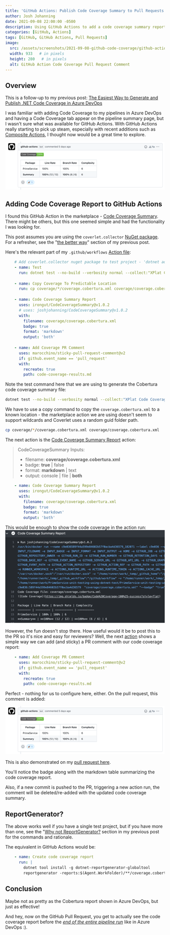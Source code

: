 ```yaml
---
title: 'GitHub Actions: Publish Code Coverage Summary to Pull Requests'
author: Josh Johanning
date: 2021-09-08 22:00:00 -0500
description: Using GitHub Actions to add a code coverage summary report comment to a pull request
categories: [GitHub, Actions]
tags: [GitHub, GitHub Actions, Pull Requests]
image:
  src: /assets/screenshots/2021-09-08-github-code-coverage/github-action-pr.png
  width: 933   # in pixels
  height: 280   # in pixels
  alt: GitHub Action Code Coverage Pull Request Comment
---
```


## Overview

This is a follow-up to my previous post: [The Easiest Way to Generate and Publish .NET Code Coverage in Azure DevOps](/posts/azure-devops-code-coverage/)

I was familiar with adding Code Coverage to my pipelines in Azure DevOps and having a Code Coverage tab appear on the pipeline summary page, but I wasn't sure what was available for GitHub Actions. With GitHub Actions really starting to pick up steam, especially with recent additions such as [Composite Actions](https://www.colinsalmcorner.com/github-composite-actions/), I thought now would be a great time to explore.

![github action pull request](/assets/screenshots/2021-09-08-github-code-coverage/github-action-pr.png)

## Adding Code Coverage Report to GitHub Actions

I found this GitHub Action in the marketplace - [Code Coverage Summary](https://github.com/marketplace/actions/code-coverage-summary). There might be others, but this one seemed simple and had the functionality I was looking for.

This post assumes you are using the `coverlet.collector` [NuGet package](https://www.nuget.org/packages/coverlet.collector/). For a refresher, see the "[the better way](https://josh-ops.com/posts/azure-devops-code-coverage/#the-better-way)" section of my previous post.

Here's the relevant part of my `.github/workflows` [Action file](https://github.com/joshjohanning/PrimeService-unit-testing-using-dotnet-test/blob/main/.github/workflows/dotnet.yml):

```yml
    # Add coverlet.collector nuget package to test project - 'dotnet add <TestProject.cspoj> package coverlet
    - name: Test
      run: dotnet test --no-build --verbosity normal --collect:"XPlat Code Coverage" --logger trx --results-directory coverage
      
    - name: Copy Coverage To Predictable Location
      run: cp coverage/*/coverage.cobertura.xml coverage/coverage.cobertura.xml

    - name: Code Coverage Summary Report
      uses: irongut/CodeCoverageSummary@v1.0.2
      # uses: joshjohanning/CodeCoverageSummary@v1.0.2
      with:
        filename: coverage/coverage.cobertura.xml
        badge: true
        format: 'markdown'
        output: 'both'

    - name: Add Coverage PR Comment
      uses: marocchino/sticky-pull-request-comment@v2
      if: github.event_name == 'pull_request'
      with:
        recreate: true
        path: code-coverage-results.md
```

Note the test command here that we are using to generate the Cobertura code coverage summary file:

```bash
dotnet test --no-build --verbosity normal --collect:"XPlat Code Coverage" --logger trx
```

We have to use a copy command to copy the `coverage.cobertura.xml` to a known location - the marketplace action we are using doesn't seem to support wildcards and Coverlet uses a random guid folder path.

```bash
cp coverage/*/coverage.cobertura.xml coverage/coverage.cobertura.xml
```

The next action is the [Code Coverage Summary Report](https://github.com/irongut/CodeCoverageSummary) action: 

> CodeCoverageSummary Inputs:
> * filename: **coverage/coverage.cobertura.xml**
> * badge: **true** &#124; false
> * format: **markdown** &#124; text
> * output: console &#124; file &#124; **both**

```yml
    - name: Code Coverage Summary Report
      uses: irongut/CodeCoverageSummary@v1.0.2
      with:
        filename: coverage/coverage.cobertura.xml
        badge: true
        format: 'markdown'
        output: 'both'
```

This would be enough to show the code coverage in the action run: 
![github action code coverage report](/assets/screenshots/2021-09-08-github-code-coverage/github-action-code-coverage.png)

However, the fun doesn't stop there. How useful would it be to post this to the PR so it's nice and easy for reviewers? Well, the next [action](https://github.com/marketplace/actions/sticky-pull-request-comment) shows a simple way we can add (and sticky) a PR comment with our code coverage report:

```yml
    - name: Add Coverage PR Comment
      uses: marocchino/sticky-pull-request-comment@v2
      if: github.event_name == 'pull_request'
      with:
        recreate: true
        path: code-coverage-results.md
```

Perfect - nothing for us to configure here, either. On the pull request, this comment is added: 

![github action pull request](/assets/screenshots/2021-09-08-github-code-coverage/github-action-pr.png)

This is also demonstrated on my [pull request here](https://github.com/joshjohanning/PrimeService-unit-testing-using-dotnet-test/pull/2). 

You'll notice the badge along with the markdown table summarizing the code coverage report.

Also, if a new commit is pushed to the PR, triggering a new action run, the comment will be deleted/re-added with the updated code coverage summary.

## ReportGenerator?

The above works well if you have a single test project, but if you have more than one, see the "[Why not ReportGenerator?](https://josh-ops.com/posts/azure-devops-code-coverage/#why-not-reportgenerator) section in my previous post for the commands and rationale.

The equivalent in GitHub Actions would be:

```yml
    - name: Create code coverage report
      run: |
        dotnet tool install -g dotnet-reportgenerator-globaltool
        reportgenerator -reports:$(Agent.WorkFolder)/**/coverage.cobertura.xml -targetdir:$(Build.SourcesDirectory)/CodeCoverage -reporttypes:'Cobertura'
```

## Conclusion

Maybe not as pretty as the Cobertura report shown in Azure DevOps, but just as effective! 

And hey, now on the GitHub Pull Request, you get to actually see the code coverage report before the *[end of the entire pipeline run](https://josh-ops.com/posts/azure-devops-code-coverage/#code-coverage-tab-not-showing-up)* like in Azure DevOps :). 
